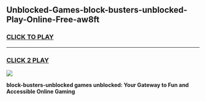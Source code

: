 
## Unblocked-Games-block-busters-unblocked-Play-Online-Free-aw8ft
<h3>
<a href="https://premium76.site?title=block-busters-unblocked&ref=26A">CLICK TO PLAY</a></h3>
<hr>

<h3>
<a href="https://premium76.site?title=block-busters-unblocked&ref=26A">CLICK 2 PLAY</a>
  
</h3>

<a href="https://premium76.site?title=block-busters-unblocked&ref=26A"><img src="https://clearcache.store/games.png"></a>


**block-busters-unblocked games unblocked: Your Gateway to Fun and Accessible Online Gaming**
